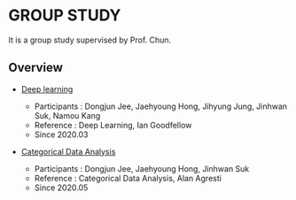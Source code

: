 # GROUP STUDY
It is a group study supervised by Prof. Chun.

## Overview
- [Deep learning](https://github.com/chunhyonho/GROUP_STUDY/tree/master/Deep%20Learning)
  - Participants : Dongjun Jee, Jaehyoung Hong, Jihyung Jung, Jinhwan Suk, Namou Kang
  - Reference : Deep Learning, Ian Goodfellow
  - Since 2020.03 


- [Categorical Data Analysis](https://github.com/chunhyonho/GROUP_STUDY/tree/master/Categorical%20Data%20Analysis)
  - Participants : Dongjun Jee, Jaehyoung Hong, Jinhwan Suk
  - Reference : Categorical Data Analysis, Alan Agresti
  - Since 2020.05
